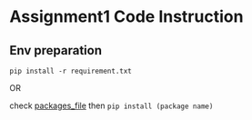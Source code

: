 # Assignment1 Code Instruction

## Env preparation
`pip install -r requirement.txt` 

OR

check [packages_file](./requirements.txt) then `pip install (package name)`